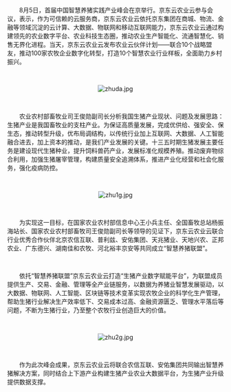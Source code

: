 <p style="text-indent: 2em;">8月5日，首届中国智慧养猪实践产业峰会在京举行。京东云农业云参与会议，表示，作为可信赖的云服务商，京东云农业云依托京东集团在商城、物流、金融等领域沉淀的云计算、大数据、物联网和移动互联网能力，京东云农业云通过构建领先的农业数字平台、农业科技生态圈，推动农业生产智能化、流通智慧化、销售无界化进程。当天，京东云农业云发布农业云伙伴计划——联合10个战略盟友，推动100家农牧企业数字化转型，打造10个智慧农业行业样板，全面助力乡村振兴。</p><p style="text-indent: 2em;"><br/></p><p style="text-align: center; text-indent: 0em;"><img src="//img1.jcloudcs.com/cms/ba2399ab-0e3c-401a-89e6-36e22b913c8420180806171729.jpg" title="" alt="zhuda.jpg"/></p><p style="text-indent: 0em;"><br/></p><p style="text-indent: 2em;">农业农村部畜牧业司王俊勋副司长分析我国生猪产业现状、问题及发展思路：生猪产业是我国畜牧业的支柱产业。为保证高质量发展，完成优供给、强安全、保生态，推动转型升级，优布局调结构，以传统行业加上互联网、大数据、人工智能融合进去，加上资本的推动，是我们产业发展的关键。十三五时期生猪发展主要任务是建设现代生猪种业，提升饲料兽药产业，发展标准化规模养殖。推动废弃物综合利用，加强生猪屠宰管理，构建质量安全追溯体系，推进产业化经营和社会化服务，强化疫病防控。</p><p style="text-indent: 2em;"><br/></p><p style="text-align: center; text-indent: 0em;"><img src="//img1.jcloudcs.com/cms/40078197-a2fe-4853-a931-365c45fd051c20180806171852.jpg" title="" alt="zhu1g.jpg"/></p><p style="text-indent: 2em;"><br/></p><p style="text-indent: 2em;">为实现这一目标，在国家农业农村部信息中心王小兵主任、全国畜牧总站杨振海站长、国家农业农村部畜牧司王俊勋副司长等领导的见证下，京东云农业云联合行业优秀合作伙伴北京农信互联、普利兹、安佑集团、天兆猪业、天地兴农、正邦农业、广东德兴、湖南佳和农牧、河北裕丰京安等共同成立“智慧养猪联盟”。<span style="font-size:14px;font-family:&#39;微软雅黑&#39;,sans-serif">&nbsp;</span></p><p style="text-indent: 2em;"><span style="font-family: 微软雅黑, sans-serif; text-indent: 37px;"><br/></span></p><p style="text-indent: 2em;">依托“智慧养猪联盟”京东云农业云打造“生猪产业数字赋能平台”，为联盟成员提供生产、交易、金融、管理等全产业链服务，以数据为养猪业智慧发展驱动，以大数据、物联网、人工智能、区块链等技术变革实现农牧企业的科学化生产管理，帮助生猪行业解决生产效率低下、交易成本过高、金融资源匮乏、管理水平落后等问题，不断为生猪行业，乃至整个农牧行业创造巨大的价值。<br/></p><p style="text-indent: 2em;"><br/></p><p style="text-indent: 0em; text-align: center;"><img src="//img1.jcloudcs.com/cms/15e678fc-7b8e-42d6-be70-d4441869b4c020180806171929.jpg" title="" alt="zhu2g.jpg"/></p><p style="text-indent: 0em;"><br/></p><p style="text-indent: 2em;"><span style="text-indent: 2em;">作为此次峰会成果，京东云农业云将联合农信互联、安佑集团共同输出智慧养猪解决方案，同时结合上下游产业构建生猪产业农业大数据平台，为生猪产业升级提供数据支撑。</span></p>